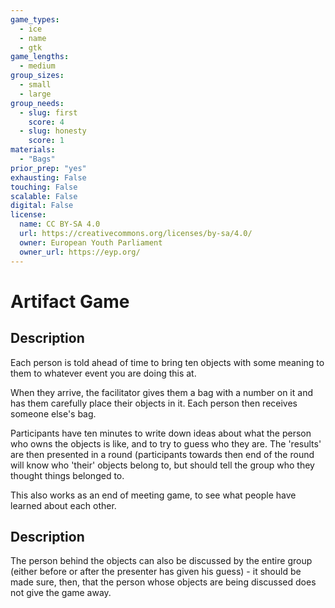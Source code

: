 ```yaml
---
game_types:
  - ice
  - name
  - gtk
game_lengths:
  - medium
group_sizes:
  - small
  - large
group_needs:
  - slug: first
    score: 4
  - slug: honesty
    score: 1
materials:
  - "Bags"
prior_prep: "yes"
exhausting: False
touching: False
scalable: False
digital: False
license:
  name: CC BY-SA 4.0
  url: https://creativecommons.org/licenses/by-sa/4.0/
  owner: European Youth Parliament
  owner_url: https://eyp.org/
---
```

# Artifact Game

## Description
Each person is told ahead of time to bring ten objects with some meaning to them to whatever event you are doing this at. 

When they arrive, the facilitator gives them a bag with a number on it and has them carefully place their objects in it. Each person then receives someone else's bag. 

Participants have ten minutes to write down ideas about what the person who owns the objects is like, and to try to guess who they are. The 'results' are then presented in a round (participants towards then end of the round will know who 'their' objects belong to, but should tell the group who they thought things belonged to.

This also works as an end of meeting game, to see what people have learned about each other.

## Description
The person behind the objects can also be discussed by the entire group (either before or after the presenter has given his guess) - it should be made sure, then, that the person whose objects are being discussed does not give the game away.

